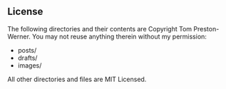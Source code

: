 ## License

The following directories and their contents are Copyright Tom Preston-Werner.
You may not reuse anything therein without my permission:

* posts/
* drafts/
* images/

All other directories and files are MIT Licensed.
